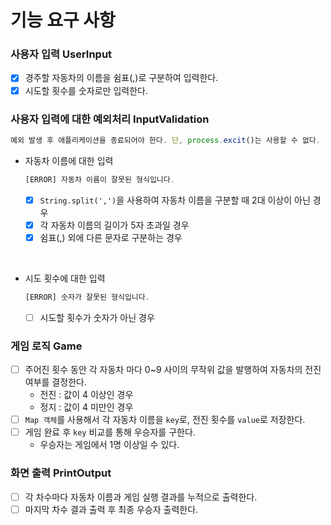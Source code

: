 # 기능 요구 사항 

### 사용자 입력 UserInput
- [X] 경주할 자동차의 이름을 쉼표(,)로 구분하여 입력한다.
- [X] 시도할 횟수를 숫자로만 입력한다.

### 사용자 입력에 대한 예외처리 InputValidation
```javascript
예외 발생 후 애플리케이션을 종료되어야 한다. 단, process.excit()는 사용할 수 없다.
```
- 자동차 이름에 대한 입력
    ```javascript
    [ERROR] 자동차 이름이 잘못된 형식입니다.
    ```
    - [X] `String.split(',')`을 사용하여 자동차 이름을 구분할 때 2대 이상이 아닌 경우 
    - [X] 각 자동차 이름의 길이가 5자 초과일 경우
    - [X] 쉼표(,) 외에 다른 문자로 구분하는 경우 
<br/>

- 시도 횟수에 대한 입력
     ```javascript
    [ERROR] 숫자가 잘못된 형식입니다.
    ```
    - [ ] 시도할 횟수가 숫자가 아닌 경우

### 게임 로직 Game
- [ ] 주어진 횟수 동안 각 자동차 마다 0~9 사이의 무작위 값을 발행하여 자동차의 전진 여부를 결정한다.
    - 전진 : 값이 4 이상인 경우
    - 정지 : 값이 4 미만인 경우 
- [ ] `Map 객체`를 사용해서 각 자동차 이름을 `key`로, 전진 횟수를 `value`로 저장한다.
- [ ] 게임 완료 후 `key` 비교를 통해 우승자를 구한다.
    - 우승자는 게임에서 1명 이상일 수 있다.

### 화면 출력 PrintOutput  
- [ ] 각 차수마다 자동차 이름과 게임 실행 결과를 누적으로 출력한다.
- [ ] 마지막 차수 결과 출력 후 최종 우승자 출력한다.
